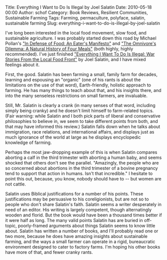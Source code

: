 Title: Everything I Want to Do Is Illegal by Joel Salatin
Date: 2010-05-18 00:00
Author: schof
Category: Book Reviews, Resilient Communities, Sustainable Farming
Tags: Farming, permaculture, polyface, salatin, sustainable farming
Slug: everything-i-want-to-do-is-illegal-by-joel-salatin

I've long been interested in the local food movement, slow food, and
sustainable agriculture. I was probably started down this road by
Michael Pollan's ["In Defense of Food: An Eater's
Manifesto"](http://www.amazon.com/gp/product/0143114964?ie=UTF8&tag=schoforg-20&linkCode=as2&camp=1789&creative=390957&creativeASIN=0143114964)
and ["The Omnivore's Dilemma: A Natural History of Four
Meals"](http://www.amazon.com/gp/product/0143038583?ie=UTF8&tag=schoforg-20&linkCode=as2&camp=1789&creative=390957&creativeASIN=0143038583)
(both highly, highly recommended). I've just finished ["Everything I
Want To Do Is Illegal: War Stories From the Local Food
Front"](http://www.amazon.com/gp/product/0963810952?ie=UTF8&tag=schoforg-20&linkCode=as2&camp=1789&creative=390957&creativeASIN=0963810952)
by Joel Salatin, and I have mixed feelings about it.

First, the good. Salatin has been farming a small, family farm for
decades, learning and espousing an "organic" (one of his rants is about
the limitations on the use of that word), Earth-friendly, holistic
approach to farming. He has many things to teach about that, and his
insights there, and into the many senseless restrictions on small
farmers, are invaluable.

Still, Mr. Salatin is clearly a crank (in many senses of that word,
including simply being cranky) and he doesn't limit himself to
farm-related topics. (Fair warning: while Salatin and I both pick parts
of liberal and conservative philosophies to believe in, we seem to take
different points from both, and that may have informed this review.)
Salatin falls down when he talks about immigration, race relations, and
international affairs, and displays just as much ignorance of the world
at large as he displays encyclopedic knowledge of farming.

Perhaps the most jaw-dropping example of this is when Salatin compares
aborting a calf in the third trimester with aborting a human baby, and
seems shocked that others don't see the parallel. "Amazingly, the people
who are so concerned about abortions in the third trimester of a bovine
pregnancy tend to support that action in humans. Isn't that incredible."
I hesitate to point this out, because, you know, nobody should have
to -- but women are not cattle.

Salatin uses Biblical justifications for a number of his points. These
justifications may be persuasive to his coreligionists, but are not so
to people who don't share Salatin's faith. Salatin seems a writer
desperately in need of an editor. His writing is largely competent,
though alternatingly wooden and florid. But the book would have been a
thousand times better if it were half as long. The many valid points
Salatin has are buried in off-topic, poorly-framed arguments about
things Salatin seems to know little about. Salatin has written a number
of books, and I'll probably read one or two more, because he does have
amazing insights about sustainable farming, and the ways a small farmer
can operate in a rigid, bureaucratic environment designed to cater to
factory farms. I'm hoping his other books have more of that, and fewer
cranky rants.

